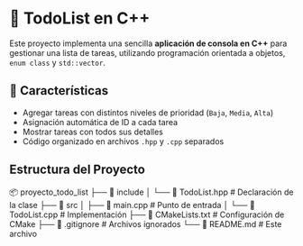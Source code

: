 # 📝 TodoList en C++

Este proyecto implementa una sencilla **aplicación de consola en C++** para gestionar una lista de tareas, utilizando programación orientada a objetos, `enum class` y `std::vector`.

## 🚀 Características

- Agregar tareas con distintos niveles de prioridad (`Baja`, `Media`, `Alta`)
- Asignación automática de ID a cada tarea
- Mostrar tareas con todos sus detalles
- Código organizado en archivos `.hpp` y `.cpp` separados

## Estructura del Proyecto
📦 proyecto_todo_list
├── 📂 include
│ └── 📄 TodoList.hpp # Declaración de la clase
├── 📂 src
│ ├── 📄 main.cpp # Punto de entrada
│ └── 📄 TodoList.cpp # Implementación
├── 📄 CMakeLists.txt # Configuración de CMake
├── 📄 .gitignore # Archivos ignorados
└── 📄 README.md # Este archivo